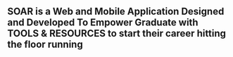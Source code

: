 <html>
<head>
  
</head>


<body>
  <h2>
    SOAR is a Web and Mobile Application Designed and Developed To Empower Graduate with TOOLS & RESOURCES to start their career hitting the floor running
  </h2>
</body>
  
</html>
